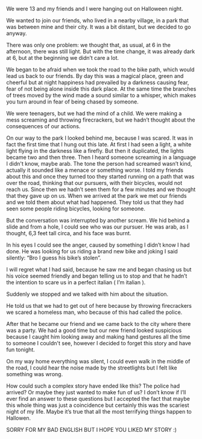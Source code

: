  

We were 13 and my friends and I were hanging out on Halloween night.

We wanted to join our friends, who lived in a nearby village, in a park that was between mine and their city. It was a bit distant, but we decided to go anyway.

There was only one problem: we thought that, as usual, at 6 in the afternoon, there was still light. But with the time change, it was already dark at 6, but at the beginning we didn’t care a lot.

We began to be afraid when we took the road to the bike path, which would lead us back to our friends. By day this was a magical place, green and cheerful but at night happiness had prevailed by a darkness causing fear, fear of not being alone inside this dark place. At the same time the branches of trees moved by the wind made a sound similar to a whisper, which makes you turn around in fear of being chased by someone.

We were teenagers, but we had the mind of a child. We were making a mess screaming and throwing firecrackers, but we hadn’t thought about the consequences of our actions.

On our way to the park I looked behind me, because I was scared. It was in fact the first time that I hung out this late. At first I had seen a light, a white light flying in the darkness like a firefly. But then it duplicated, the lights became two and then three. Then I heard someone screaming in a language I didn't know, maybe arab. The tone the person had screamed wasn’t kind, actually it sounded like a menace or something worse. I told my friends about this and once they turned too they started running on a path that was over the road, thinking that our pursuers, with their bicycles, would not reach us. Since then we hadn’t seen them for a few minutes and we thought that they gave up on us. When we arrived at the park we met our friends and we told them about what had happened. They told us that they had seen some people riding bicycles, looking for someone. 

But the conversation was interrupted by another scream. We hid behind a slide and from a hole, I could see who was our pursuer. He was arab, as I thought, 6,3 feet tall circa, and his face was burnt. 

In his eyes I could see the anger, caused by something I didn’t know I had done. He was looking for us riding a brand new bike and joking I said silently: “Bro I guess his bike’s stolen”.

I will regret what I had said, because he saw me and began chasing us but his voice seemed friendly and began telling us to stop and that he hadn’t the intention to scare us in a perfect italian ( I’m italian ). 

Suddenly we stopped and we talked with him about the situation. 

He told us that we had to get out of here because by throwing firecrackers we scared a homeless man, who because of this had called the police. 

After that he became our friend and we came back to the city where there was a party. We had a good time but our new friend looked suspicious because I caught him looking away and making hand gestures all the time to someone I couldn't see, however I decided to forget this story and have fun tonight.

On my way home everything was silent, I could even walk in the middle of the road, I could hear the noise made by the streetlights but I felt like something was wrong. 

How could such a complex story have ended like this? The police had arrived? Or maybe they just wanted to make fun of us? I don’t know if I’ll ever find an answer to these questions but I accepted the fact that maybe this whole thing was just a coincidence but certainly this was the scariest night of my life. Maybe it’s true that all the most terrifying things happen to Hallowen.

SORRY FOR MY BAD ENGLISH BUT I HOPE YOU LIKED MY STORY :)